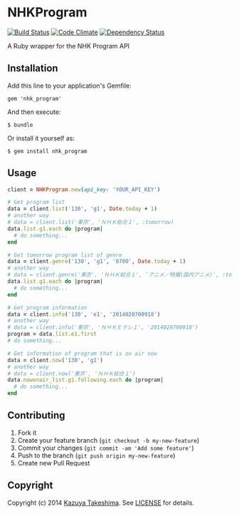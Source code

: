# NHKProgram

[![Build Status](https://travis-ci.org/mitukiii/nhk_program-for-ruby.png?branch=master)][travis]
[![Code Climate](https://codeclimate.com/github/mitukiii/nhk_program-for-ruby.png)][codeclimate]
[![Dependency Status](https://gemnasium.com/mitukiii/nhk_program-for-ruby.png?travis)][gemnasium]

[travis]: https://travis-ci.org/mitukiii/nhk_program-for-ruby
[codeclimate]: https://codeclimate.com/github/mitukiii/nhk_program-for-ruby
[gemnasium]: https://gemnasium.com/mitukiii/nhk_program-for-ruby

A Ruby wrapper for the NHK Program API

## Installation

Add this line to your application's Gemfile:

    gem 'nhk_program'

And then execute:

    $ bundle

Or install it yourself as:

    $ gem install nhk_program

## Usage

```ruby
client = NHKProgram.new(api_key: 'YOUR_API_KEY')

# Get program list
data = client.list('130', 'g1', Date.today + 1)
# another way
# data = client.list('東京', 'ＮＨＫ総合１', :tomorrow)
data.list.g1.each do |program|
  # do something...
end

# Get tomorrow program list of genre
data = client.genre('130', 'g1', '0700', Date.today + 1)
# another way
# data = client.genre('東京', 'ＮＨＫ総合１', 'アニメ／特撮(国内アニメ)', :tomorrow)
data.list.g1.each do |program|
  # do something...
end

# Get program information
data = client.info('130', 'e1', '2014020700918')
# another way
# data = client.info('東京', 'ＮＨＫＥテレ１', '2014020700918')
program = data.list.e1.first
# do something...

# Get information of program that is on air now
data = client.now('130', 'g1')
# another way
# data = client.now('東京', 'ＮＨＫ総合１')
data.nowonair_list.g1.following.each do |program|
  # do something...
end
```

## Contributing

1. Fork it
2. Create your feature branch (`git checkout -b my-new-feature`)
3. Commit your changes (`git commit -am 'Add some feature'`)
4. Push to the branch (`git push origin my-new-feature`)
5. Create new Pull Request

## Copyright

Copyright (c) 2014 [Kazuya Takeshima](mailto:mail@mitukiii.jp). See [LICENSE][license] for details.

[license]: LICENSE.md
